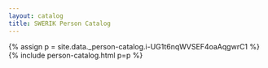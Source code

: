 ```yaml
---
layout: catalog
title: SWERIK Person Catalog
---
```

{% assign p = site.data._person-catalog.i-UG1t6nqWVSEF4oaAqgwrC1 %}
{% include person-catalog.html p=p %}

